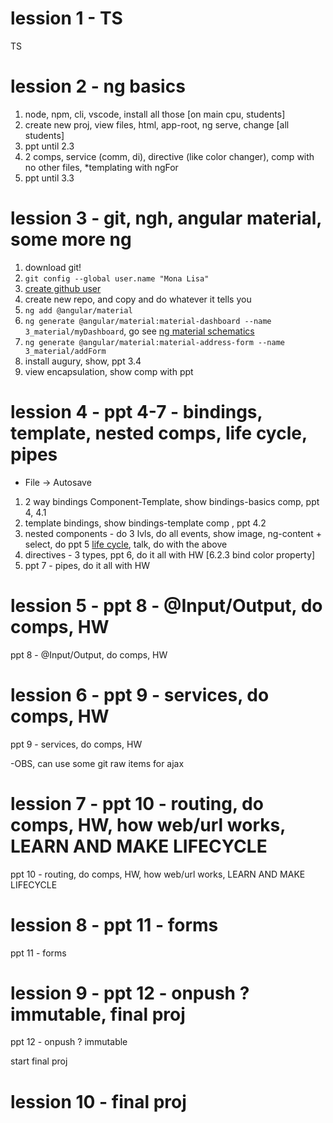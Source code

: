 # lession 1 - TS

TS

# lession 2 - ng basics

1. node, npm, cli, vscode, install all those [on main cpu, students]
2. create new proj, view files, html, app-root, ng serve, change [all students]
3. ppt until 2.3
4. 2 comps, service (comm, di), directive (like color changer), comp with no other files, *templating with ngFor
5. ppt until 3.3

# lession 3 - git, ngh, angular material, some more ng

1. download git!
2. `git config --global user.name "Mona Lisa"`
3. [create github user](https://github.com/ "github")
4. create new repo, and copy and do whatever it tells you
5. `ng add @angular/material`
6. `ng generate @angular/material:material-dashboard --name 3_material/myDashboard`, go see [ng material schematics](https://material.angular.io/guide/schematics)
7. `ng generate @angular/material:material-address-form --name 3_material/addForm`
8. install augury, show, ppt 3.4
9. view encapsulation, show comp with ppt

# lession 4 - ppt 4-7 - bindings, template, nested comps, life cycle, pipes

* File -> Autosave

1. 2 way bindings Component-Template, show bindings-basics comp, ppt 4, 4.1
2. template bindings, show bindings-template comp , ppt 4.2
3. nested components - do 3 lvls, do all events, show image, ng-content + select, do ppt 5
    [life cycle](https://i.stack.imgur.com/yzaYJ.png), talk, do with the above
4. directives - 3 types, ppt 6, do it all with HW [6.2.3 bind color property]
5. ppt 7 - pipes, do it all with HW

# lession 5 - ppt 8 - @Input/Output, do comps, HW

ppt 8 - @Input/Output, do comps, HW

# lession 6 - ppt 9 - services, do comps, HW

ppt 9 - services, do comps, HW

-OBS, can use some git raw items for ajax

# lession 7 - ppt 10 - routing, do comps, HW, how web/url works, LEARN AND MAKE LIFECYCLE

ppt 10 - routing, do comps, HW, how web/url works, LEARN AND MAKE LIFECYCLE

# lession 8 - ppt 11 - forms

ppt 11 - forms

# lession 9 - ppt 12 - onpush ? immutable,  final proj

ppt 12 - onpush ? immutable

start  final proj

# lession 10 - final proj


